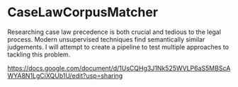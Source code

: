 # CaseLawCorpusMatcher
Researching case law precedence is both crucial and tedious to the legal process. Modern unsupervised techniques find semantically similar judgements. I will attempt to create a pipeline to test multiple approaches to tackling this problem.

https://docs.google.com/document/d/1UsCQHg3J1Nk525WVLP6aS5MBScAWYA8N1LgCiXQUb1U/edit?usp=sharing
